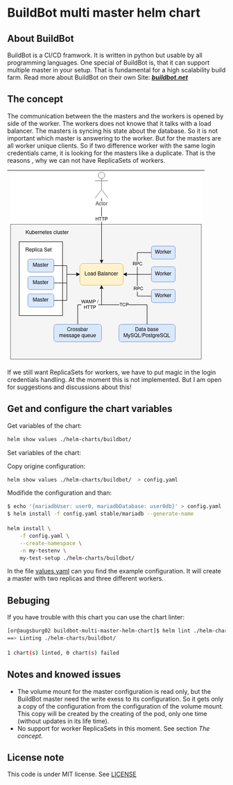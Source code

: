 BuildBot multi master helm chart
================================

About BuildBot
--------------

BuildBot is a CI/CD framwork. It is written in python but usable by all
programming languages. One special of BuildBot is, that it can support
multiple master in your setup. That is fundamental  for a high scalability
build farm. Read more about BuildBot on their own Site: 
***[buildbot.net](https://buildbot.net/)***

The concept
-----------

The communication between the the masters and the workers is opened by side
of the worker.  The workers does not knowe that it talks with a load balancer. 
The masters is syncing his state about the database. So it is not important
which master is answering to the worker. But for the masters are all worker 
unique clients. So if two difference worker with the same login
credentials came, it is looking for the masters like a duplicate. That is
the reasons , why we can not have ReplicaSets of workers.

| ![multi-master-concept.png](multi-master-concept.png) |
|-------------------------------------------------------|

If we still want ReplicaSets for workers, we have to put magic in the login
credentials handling. At the moment this is not implemented. But I am open
for suggestions and discussions about this!


Get and configure the chart variables
-------------------------------------

Get variables of the chart:

```bash
helm show values ./helm-charts/buildbot/
```

Set variables of the chart:

Copy origine configuration:

```bash
helm show values ./helm-charts/buildbot/  > config.yaml
```

Modifide the configuration and than:

```bash
$ echo '{mariadbUser: user0, mariadbDatabase: user0db}' > config.yaml
$ helm install -f config.yaml stable/mariadb --generate-name

helm install \
    -f config.yaml \
    --create-namespace \
    -n my-testenv \
    my-test-setup ./helm-charts/buildbot/ 
```

In the file [values.yaml](helm-charts/buildbot/values.yaml) can you find the 
example configuration. It will create a master with two replicas and three
different workers.

Bebuging
--------

If you have trouble with this chart you can use the chart linter:

```bash
[or@augsburg02 buildbot-multi-master-helm-chart]$ helm lint ./helm-charts/buildbot/
==> Linting ./helm-charts/buildbot/

1 chart(s) linted, 0 chart(s) failed
```

Notes and knowed issues
-----------------------

* The volume mount for the master configuration is read only, but the BuildBot 
master need the write exess to its configuration. So it gets only a copy of 
the configuration from the configuration of the volume mount.  This copy will 
be created by the creating of the pod, only one time (without updates in its 
life time).
* No support for worker ReplicaSets in this moment. See section *The concept*.

License note
------------

This code is under MIT license. See [LICENSE](LICENSE)

